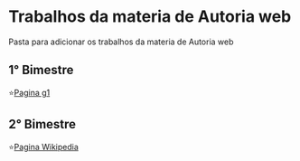 
<h1>Trabalhos da materia de Autoria web</h1>
<p>Pasta para adicionar os trabalhos da materia de Autoria web</p>
<h2>1° Bimestre</h2>
⭐<a href="https://github.com/Iamilyfelix/pagina-g1.git">Pagina g1</a>
<h2>2° Bimestre</h2>
⭐<a href="https://github.com/Iamilyfelix/PaginaWikipedia-marcal.git">Pagina Wikipedia</a>
